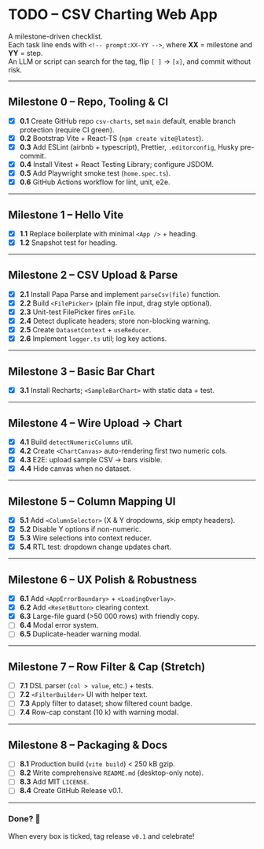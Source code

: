 # TODO – CSV Charting Web App

A milestone-driven checklist.  
Each task line ends with `<!-- prompt:XX-YY -->`, where **XX** = milestone and **YY** = step.  
An LLM or script can search for the tag, flip `[ ]` → `[x]`, and commit without risk.

---

## Milestone 0 – Repo, Tooling & CI

- [x] **0.1** Create GitHub repo `csv-charts`, set `main` default, enable branch protection (require CI green). <!-- prompt:00-01 -->
- [x] **0.2** Bootstrap Vite + React-TS (`npm create vite@latest`). <!-- prompt:00-02 -->
- [x] **0.3** Add ESLint (airbnb + typescript), Prettier, `.editorconfig`, Husky pre-commit. <!-- prompt:00-03 -->
- [x] **0.4** Install Vitest + React Testing Library; configure JSDOM. <!-- prompt:00-04 -->
- [x] **0.5** Add Playwright smoke test (`home.spec.ts`). <!-- prompt:00-05 -->
- [x] **0.6** GitHub Actions workflow for lint, unit, e2e. <!-- prompt:00-05 -->

---

## Milestone 1 – Hello Vite

- [x] **1.1** Replace boilerplate with minimal `<App />` + heading. <!-- prompt:01-01 -->
- [x] **1.2** Snapshot test for heading. <!-- prompt:01-02 -->

---

## Milestone 2 – CSV Upload & Parse

- [x] **2.1** Install Papa Parse and implement `parseCsv(file)` function. <!-- prompt:02-01 -->
- [x] **2.2** Build `<FilePicker>` (plain file input, drag style optional). <!-- prompt:02-02 -->
- [x] **2.3** Unit-test FilePicker fires `onFile`. <!-- prompt:02-02 -->
- [x] **2.4** Detect duplicate headers; store non-blocking warning. <!-- prompt:02-03 -->
- [x] **2.5** Create `DatasetContext` + `useReducer`. <!-- prompt:02-04 -->
- [x] **2.6** Implement `logger.ts` util; log key actions. <!-- prompt:02-05 -->

---

## Milestone 3 – Basic Bar Chart

- [x] **3.1** Install Recharts; `<SampleBarChart>` with static data + test. <!-- prompt:03-01 -->

---

## Milestone 4 – Wire Upload → Chart

- [x] **4.1** Build `detectNumericColumns` util. <!-- prompt:04-01 -->
- [x] **4.2** Create `<ChartCanvas>` auto-rendering first two numeric cols. <!-- prompt:04-02 -->
- [x] **4.3** E2E: upload sample CSV → bars visible. <!-- prompt:04-03 -->
- [x] **4.4** Hide canvas when no dataset. <!-- prompt:04-04 -->

---

## Milestone 5 – Column Mapping UI

- [x] **5.1** Add `<ColumnSelector>` (X & Y dropdowns, skip empty headers). <!-- prompt:05-01 -->
- [x] **5.2** Disable Y options if non-numeric. <!-- prompt:05-02 -->
- [x] **5.3** Wire selections into context reducer. <!-- prompt:05-03 -->
- [x] **5.4** RTL test: dropdown change updates chart. <!-- prompt:05-04 -->

---

## Milestone 6 – UX Polish & Robustness

- [x] **6.1** Add `<AppErrorBoundary>` + `<LoadingOverlay>`. <!-- prompt:06-01 -->
- [x] **6.2** Add `<ResetButton>` clearing context. <!-- prompt:06-01 -->
- [x] **6.3** Large-file guard (>50 000 rows) with friendly copy. <!-- prompt:06-03 -->
- [ ] **6.4** Modal error system. <!-- prompt:06-02 -->
- [ ] **6.5** Duplicate-header warning modal. <!-- prompt:06-04 -->

---

## Milestone 7 – Row Filter & Cap (Stretch)

- [ ] **7.1** DSL parser (`col > value`, etc.) + tests. <!-- prompt:07-01 -->
- [ ] **7.2** `<FilterBuilder>` UI with helper text. <!-- prompt:07-02 -->
- [ ] **7.3** Apply filter to dataset; show filtered count badge. <!-- prompt:07-03 -->
- [ ] **7.4** Row-cap constant (10 k) with warning modal. <!-- prompt:07-04 -->

---

## Milestone 8 – Packaging & Docs

- [ ] **8.1** Production build (`vite build`) < 250 kB gzip. <!-- prompt:08-01 -->
- [ ] **8.2** Write comprehensive `README.md` (desktop-only note). <!-- prompt:08-01 -->
- [ ] **8.3** Add MIT `LICENSE`. <!-- prompt:08-01 -->
- [ ] **8.4** Create GitHub Release v0.1. <!-- prompt:08-01 -->

---

### Done? 🎉  
When every box is ticked, tag release `v0.1` and celebrate!